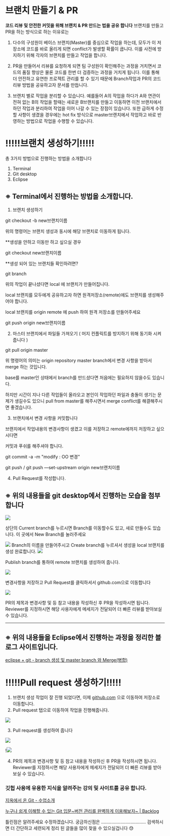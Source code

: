 # 브랜치 만들기 & PR

**코드 리뷰 및 안전한 커밋을 위해 브랜치 & PR 만드는 법을 공유 합니다**
브랜치를 만들고 PR을 하는 방식으로 하는 이유로는
1. 다수의 구성원이 베이스 브랜치(Master)를 중심으로 작업을 하는데, 모두가 이 저장소에 코드를 바로 올리게 되면 conflict가 발생할 확률이 큽니다.
이를 사전에 방지하기 위해 각자의 브랜치를 만들고 작업을 합니다.

2. PR을 만들어서 리뷰를 요청하게 되면 팀 구성원이 확인해주는 과정을 거치면서 코드의 품질 향상은 물론 코드를 한번 더 검증하는 과정을 거치게 됩니다.
이를 통해 더 안전하고 유연한 프로젝트 관리를 할 수 있기 때문에 Branch작업과 PR의 코드 리뷰 방법을 공유하고자 문서를 만듭니다.

3. 브랜치 별로 작업을 분리할 수 있습니다.
예를들어 A의 작업을 하다가 A와 연관이 전혀 없는 B의 작업을 할때는 새로운 B브랜치를 만들고 이동하면 이전 브랜치에서 하던 작업과 분리하여 작업을 이어 나갈 수 있는 장점이 있습니다. 또한 급하게 수정할 사항이 생겼을 경우에는 hot fix 방식으로 master브랜치에서 작업하고 바로 반영하는 방법으로 작업을 수행할 수 있습니다. 

# !!!!!브랜치 생성하기!!!!!

총 3가지 방법으로 진행하는 방법을 소개합니다

1. Terminal
2. Git desktop
3. Eclipse

## ※ Terminal에서 진행하는 방법을 소개합니다.

  1. 브랜치 생성하기

 git checkout -b new브랜치이름

위의 명령어는 브랜치 생성과 동시에 해당 브랜치로 이동하게 됩니다.

**생성을 안하고 이동만 하고 싶으실 경우

 git checkout  new브랜치이름

**생성 되어 있는 브랜치들 확인하려면?

 git branch

위의 작업이 끝나셨다면 local 에 브랜치가 만들어집니다.

local 브랜치를 모두에게 공유하고자 하면 원격저장소(remote)에도 브랜치를 생성해주어야 합니다.

local 브랜치를 origin remote 에 push 하여 원격 저장소를 만들어주세요

 git push origin new브랜치이름

  
 2. 마스터 브랜치에서 파일들 가져오기 ( 머지 컨플릭트를 방지하기 위해 동기화 시켜줍니다 )

 git pull origin master 

위 명령어의 의미는 origin repository master branch에서 변경 사항을 받아서 merge 하는 것입니다.

base를 master인 상태에서 branch를 만드셨다면 처음에는 필요하지 않을수도 있습니다.

하지만 시간이 지나 다른 작업들이 올라오고 본인이 작업하던 파일과 충돌이 생기는 문제가 생길수도 있으니 pull from master를 해주시면서 merge conflict를 해결해주시면 좋겠습니다.

 
  3. 브랜치에서 변경 사항을 커밋합니다

브랜치에서 작업내용의 변경사항이 생겼고 이를 저장하고 remote에까지 저장하고 싶으시다면

커밋과 푸쉬를 해주셔야 합니다.

 git commit -a -m "modify :  OO 변경"

 git push  / git push —set-upstream origin new브랜치이름

 4.  Pull Request를 작성합니다. 

## ※ 위의 내용들을 git desktop에서 진행하는 모습을 첨부합니다

<img src="브랜치 만들기 & PR\Untitled.png">

상단의 Current branch를 누르시면 Branch를 이동할수도 있고, 새로 만들수도 있습니다. 이 곳에서 New Branch를 눌러주세요

<img src="브랜치 만들기 & PR\Untitled 1.png">
Branch의 이름을 만들어주시고 Create branch를 누르셔서 생성을 local 브랜치를 생성 완료합니다.

<img src="브랜치 만들기 & PR\Untitled 2.png">

Publish branch를 통하여 remote 브랜치를 생성하여 줍니다.

<img src="브랜치 만들기 & PR\Untitled 3.png">

변경사항을 저장하고 Pull Request를 클릭하셔서 github.com으로 이동합니다

<img src="브랜치 만들기 & PR\Untitled 4.png">

PR의 제목과 변경사항 및 등 참고 내용을 작성하신 후 PR을 작성하시면 됩니다.
Reviewer를 지정하시면 해당 사용자에게 메세지가 전달되어 더 빠른 리뷰를 받아보실 수 있습니다.

---

## ※ 위의 내용들을 Eclipse에서 진행하는 과정을 정리한 블로그 사이트입니다.

[eclipse + git - branch 생성 및 master branch 와 Merge(병합)](https://devhj.tistory.com/10)

# !!!!!Pull request 생성하기!!!!!

1. 브랜치 생성 작업이 잘 진행 되었다면, 이제 [github.com](http://github.com) 으로 이동하여 저장소로 이동합니다.
2. Pull request 탭으로 이동하여 작업을 진행해줍니다.

<img src="브랜치 만들기 & PR\Untitled 5.png">

 3.  Pull request를 생성하여 줍니다

<img src="브랜치 만들기 & PR\Untitled 6.png">

!<img src="브랜치 만들기 & PR\Untitled 7.png">

 4.  PR의 제목과 변경사항 및 등 참고 내용을 작성하신 후 PR을 작성하시면 됩니다.
Reviewer를 지정하시면 해당 사용자에게 메세지가 전달되어 더 빠른 리뷰를 받아보실 수 있습니다.

### 깃헙 사용에 유용한 지식을 알려주는 강의 및 사이트를 공유 합니다.

[지옥에서 온 Git - 수업소개](https://youtu.be/hFJZwOfme6w)

[누구나 쉽게 이해할 수 있는 Git 입문~버전 관리를 완벽하게 이용해보자~ | Backlog](https://backlog.com/git-tutorial/kr/)

틀린점은 알려주세요 수정하겠습니다.
궁금하신점은 ...................................
검색하시면 더 간단하고 세련되게 정리 된 글들을 많이 찾을 수 있으실겁니다 😓